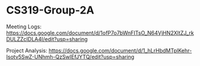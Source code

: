 # CS319-Group-2A
Meeting Logs:
https://docs.google.com/document/d/1ofP7o7bWnFITsO_N64VjHN2XltZJ_rkDULZZcIDLA4I/edit?usp=sharing

Project Analysis:
https://docs.google.com/document/d/1_hLrHbdMTplKehr-Isotv5SwZ-UNhmh-QzSwIEfJYTQ/edit?usp=sharing
